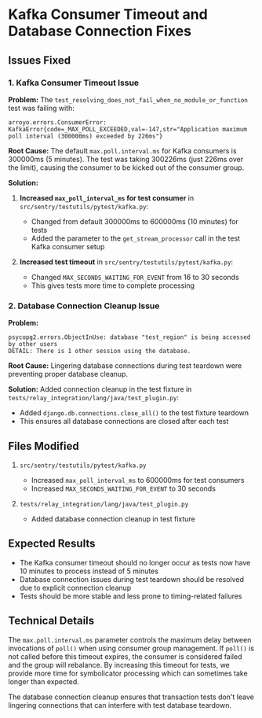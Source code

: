 # Kafka Consumer Timeout and Database Connection Fixes

## Issues Fixed

### 1. Kafka Consumer Timeout Issue

**Problem:**
The `test_resolving_does_not_fail_when_no_module_or_function` test was failing with:
```
arroyo.errors.ConsumerError: KafkaError{code=_MAX_POLL_EXCEEDED,val=-147,str="Application maximum poll interval (300000ms) exceeded by 226ms"}
```

**Root Cause:**
The default `max.poll.interval.ms` for Kafka consumers is 300000ms (5 minutes). The test was taking 300226ms (just 226ms over the limit), causing the consumer to be kicked out of the consumer group.

**Solution:**
1. **Increased `max_poll_interval_ms` for test consumer** in `src/sentry/testutils/pytest/kafka.py`:
   - Changed from default 300000ms to 600000ms (10 minutes) for tests
   - Added the parameter to the `get_stream_processor` call in the test Kafka consumer setup

2. **Increased test timeout** in `src/sentry/testutils/pytest/kafka.py`:
   - Changed `MAX_SECONDS_WAITING_FOR_EVENT` from 16 to 30 seconds
   - This gives tests more time to complete processing

### 2. Database Connection Cleanup Issue

**Problem:**
```
psycopg2.errors.ObjectInUse: database "test_region" is being accessed by other users
DETAIL: There is 1 other session using the database.
```

**Root Cause:**
Lingering database connections during test teardown were preventing proper database cleanup.

**Solution:**
Added connection cleanup in the test fixture in `tests/relay_integration/lang/java/test_plugin.py`:
- Added `django.db.connections.close_all()` to the test fixture teardown
- This ensures all database connections are closed after each test

## Files Modified

1. `src/sentry/testutils/pytest/kafka.py`
   - Increased `max_poll_interval_ms` to 600000ms for test consumers
   - Increased `MAX_SECONDS_WAITING_FOR_EVENT` to 30 seconds

2. `tests/relay_integration/lang/java/test_plugin.py`
   - Added database connection cleanup in test fixture

## Expected Results

- The Kafka consumer timeout should no longer occur as tests now have 10 minutes to process instead of 5 minutes
- Database connection issues during test teardown should be resolved due to explicit connection cleanup
- Tests should be more stable and less prone to timing-related failures

## Technical Details

The `max.poll.interval.ms` parameter controls the maximum delay between invocations of `poll()` when using consumer group management. If `poll()` is not called before this timeout expires, the consumer is considered failed and the group will rebalance. By increasing this timeout for tests, we provide more time for symbolicator processing which can sometimes take longer than expected.

The database connection cleanup ensures that transaction tests don't leave lingering connections that can interfere with test database teardown.
